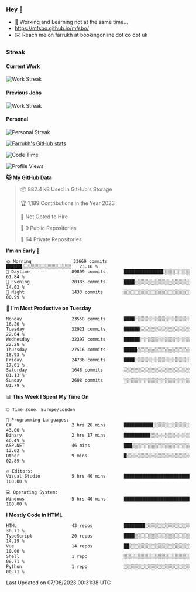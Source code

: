 ### Hey 👋

- 🏃 Working and Learning not at the same time...
- https://mfsbo.github.io/mfsbo/
- ✉️ Reach me on farrukh at bookingonline dot co dot uk

### Streak
#### Current Work
![Work Streak](https://streak-stats.demolab.com/?user=mfsbo)
#### Previous Jobs
![Work Streak](https://streak-stats.demolab.com/?user=farrukhcw)
#### Personal
![Personal Streak](https://streak-stats.demolab.com/?user=farrukhsubhani)

[![Farrukh's GitHub stats](https://github-readme-stats.vercel.app/api?username=mfsbo&hide=stars&count_private=true)](https://github.com/mfsbo/)

<!--START_SECTION:waka-->
![Code Time](http://img.shields.io/badge/Code%20Time-374%20hrs%2043%20mins-blue)

![Profile Views](http://img.shields.io/badge/Profile%20Views-0-blue)

**🐱 My GitHub Data** 

> 📦 882.4 kB Used in GitHub's Storage 
 > 
> 🏆 1,189 Contributions in the Year 2023
 > 
> 🚫 Not Opted to Hire
 > 
> 📜 9 Public Repositories 
 > 
> 🔑 64 Private Repositories 
 > 
**I'm an Early 🐤** 

```text
🌞 Morning                33669 commits       ██████░░░░░░░░░░░░░░░░░░░   23.16 % 
🌆 Daytime                89899 commits       ███████████████░░░░░░░░░░   61.84 % 
🌃 Evening                20383 commits       ████░░░░░░░░░░░░░░░░░░░░░   14.02 % 
🌙 Night                  1433 commits        ░░░░░░░░░░░░░░░░░░░░░░░░░   00.99 % 
```
📅 **I'm Most Productive on Tuesday** 

```text
Monday                   23558 commits       ████░░░░░░░░░░░░░░░░░░░░░   16.20 % 
Tuesday                  32921 commits       ██████░░░░░░░░░░░░░░░░░░░   22.64 % 
Wednesday                32397 commits       ██████░░░░░░░░░░░░░░░░░░░   22.28 % 
Thursday                 27516 commits       █████░░░░░░░░░░░░░░░░░░░░   18.93 % 
Friday                   24736 commits       ████░░░░░░░░░░░░░░░░░░░░░   17.01 % 
Saturday                 1648 commits        ░░░░░░░░░░░░░░░░░░░░░░░░░   01.13 % 
Sunday                   2608 commits        ░░░░░░░░░░░░░░░░░░░░░░░░░   01.79 % 
```


📊 **This Week I Spent My Time On** 

```text
🕑︎ Time Zone: Europe/London

💬 Programming Languages: 
C#                       2 hrs 26 mins       ███████████░░░░░░░░░░░░░░   43.00 % 
Binary                   2 hrs 17 mins       ██████████░░░░░░░░░░░░░░░   40.49 % 
ASP.NET                  46 mins             ███░░░░░░░░░░░░░░░░░░░░░░   13.62 % 
Other                    9 mins              █░░░░░░░░░░░░░░░░░░░░░░░░   02.89 % 

🔥 Editors: 
Visual Studio            5 hrs 40 mins       █████████████████████████   100.00 % 

💻 Operating System: 
Windows                  5 hrs 40 mins       █████████████████████████   100.00 % 
```

**I Mostly Code in HTML** 

```text
HTML                     43 repos            ████████░░░░░░░░░░░░░░░░░   30.71 % 
TypeScript               20 repos            ████░░░░░░░░░░░░░░░░░░░░░   14.29 % 
Vue                      14 repos            ██░░░░░░░░░░░░░░░░░░░░░░░   10.00 % 
Shell                    1 repo              ░░░░░░░░░░░░░░░░░░░░░░░░░   00.71 % 
Python                   1 repo              ░░░░░░░░░░░░░░░░░░░░░░░░░   00.71 % 
```




 Last Updated on 07/08/2023 00:31:38 UTC
<!--END_SECTION:waka-->
<!--
**mfsbo/mfsbo** is a ✨ _special_ ✨ repository because its `README.md` (this file) appears on your GitHub profile.

Here are some ideas to get you started:

- 🔭 I’m currently working on ...
- 🌱 I’m currently learning ...
- 👯 I’m looking to collaborate on ...
- 🤔 I’m looking for help with ...
- 💬 Ask me about ...
- 📫 How to reach me: ...
- 😄 Pronouns: ...
- ⚡ Fun fact: ...
-->
